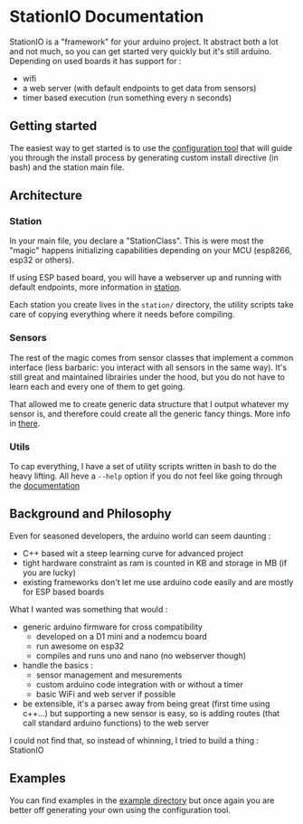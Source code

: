 # StationIO Documentation

StationIO is a "framework" for your arduino project. It abstract both a lot and not much, so you can get started very quickly but it's still arduino. Depending on used boards it has support for :
  
* wifi
* a web server (with default endpoints to get data from sensors)
* timer based execution (run something every n seconds)

## Getting started

The easiest way to get started is to use the [configuration tool](https://dimitrigilbert.github.io/StationIO-Station/) that will guide you through the install process by generating custom install directive (in bash) and the station main file.

## Architecture

### Station

In your main file, you declare a "StationClass".
This is were most the "magic" happens initializing capabilities depending on your MCU (esp8266, esp32 or others).

If using ESP based board, you will have a webserver up and running with default endpoints, more information in [station](documentation/station.md).

Each station you create lives in the `station/` directory, the utility scripts take care of copying everything where it needs before compiling.

### Sensors

The rest of the magic comes from sensor classes that implement a common interface (less barbaric: you interact with all sensors in the same way). It's still great and maintained librairies under the hood, but you do not have to learn each and every one of them to get going.

That allowed me to create generic data structure that I output whatever my sensor is, and therefore could create all the generic fancy things.
More info in [there](documentation/sensors.md).

### Utils

To cap everything, I have a set of utility scripts written in bash to do the heavy lifting.
All heve a `--help` option if you do not feel like going through the [documentation](documentation/utils.md)

## Background and Philosophy

Even for seasoned developers, the arduino world can seem daunting :

* C++ based wit a steep learning curve for advanced project
* tight hardware constraint as ram is counted in KB and storage in MB (if you are lucky)
* existing frameworks don't let me use arduino code easily and are mostly for ESP based boards

What I wanted was something that would :

* generic arduino firmware for cross compatibility
  * developed on a D1 mini and a nodemcu board
  * run awesome on esp32
  * compiles and runs uno and nano (no webserver though)
* handle the basics :
  * sensor management and mesurements
  * custom arduino code integration with or without a timer
  * basic WiFi and web server if possible
* be extensible, it's a parsec away from being great (first time using c++...) but supporting a new sensor is easy, so is adding routes (that call standard arduino functions) to the web server

I could not find that, so instead of whinning, I tried to build a thing : StationIO

## Examples

You can find examples in the [example directory](documentation/examples/) but once again you are better off generating your own using the configuration tool.
